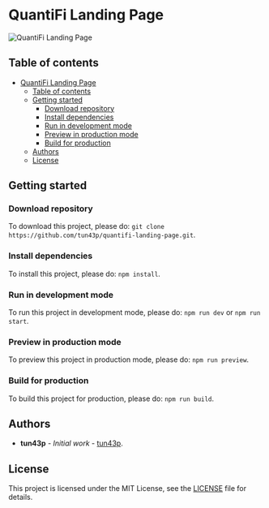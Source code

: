 # QuantiFi Landing Page

![QuantiFi Landing Page](./docs/demo.png)

## Table of contents

- [QuantiFi Landing Page](#quantifi-landing-page)
  - [Table of contents](#table-of-contents)
  - [Getting started](#getting-started)
    - [Download repository](#download-repository)
    - [Install dependencies](#install-dependencies)
    - [Run in development mode](#run-in-development-mode)
    - [Preview in production mode](#preview-in-production-mode)
    - [Build for production](#build-for-production)
  - [Authors](#authors)
  - [License](#license)

## Getting started

### Download repository

To download this project, please do: `git clone https://github.com/tun43p/quantifi-landing-page.git`.

### Install dependencies

To install this project, please do: `npm install`.

### Run in development mode

To run this project in development mode, please do: `npm run dev` or `npm run start`.

### Preview in production mode

To preview this project in production mode, please do: `npm run preview`.

### Build for production

To build this project for production, please do: `npm run build`.

## Authors

- **tun43p** - _Initial work_ - [tun43p](https://github.com/tun43p).

## License

This project is licensed under the MIT License, see the [LICENSE](LICENSE) file for details.
